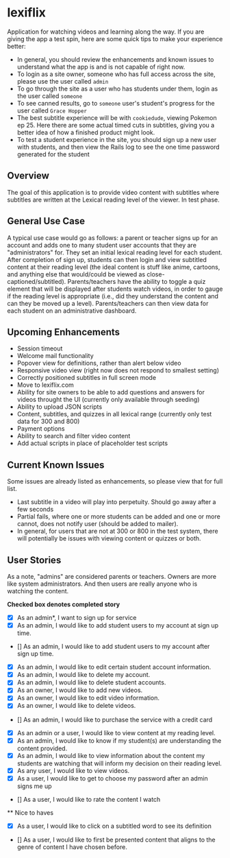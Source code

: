 # lexiflix
Application for watching videos and learning along the way. If you are giving the app a test spin, here are some quick tips to make your experience better:

* In general, you should review the enhancements and known issues to understand what the app is and is not capable of right now.
* To login as a site owner, someone who has full access across the site, please use the user called `admin`
* To go through the site as a user who has students under them, login as the user called `someone`
* To see canned results, go to `someone` user's student's progress for the user called `Grace Hopper`
* The best subtitle experience will be with `cookiedude`, viewing Pokemon ep 25. Here there are some actual timed cuts in subtitles, giving you a better idea of how a finished product might look.
* To test a student experience in the site, you should sign up a new user with students, and then view the Rails log to see the one time password generated for the student

## Overview

The goal of this application is to provide video content with subtitles where subtitles are written at the Lexical reading level of the viewer. In test phase.

## General Use Case

A typical use case would go as follows: a parent or teacher signs up for an account and adds one to many student user accounts that they are "administrators" for. They set an initial lexical reading level for each student. After completion of sign up, students can then login and view subtitled content at their reading level (the ideal content is stuff like anime, cartoons, and anything else that would/could be viewed as close-captioned/subtitled). Parents/teachers have the ability to toggle a quiz element that will be displayed after students watch videos, in order to gauge if the reading level is appropriate (i.e., did they understand the content and can they be moved up a level). Parents/teachers can then view data for each student on an administrative dashboard.

## Upcoming Enhancements

* Session timeout
* Welcome mail functionality
* Popover view for definitions, rather than alert below video
* Responsive video view (right now does not respond to smallest setting)
* Correctly positioned subtitles in full screen mode
* Move to lexiflix.com
* Ability for site owners to be able to add questions and answers for videos throught the UI (currently only available through seeding)
* Ability to upload JSON scripts
* Content, subtitles, and quizzes in all lexical range (currently only test data for 300 and 800)
* Payment options
* Ability to search and filter video content
* Add actual scripts in place of placeholder test scripts

## Current Known Issues

Some issues are already listed as enhancements, so please view that for full list.

* Last subtitle in a video will play into perpetuity. Should go away after a few seconds
* Partial fails, where one or more students can be added and one or more cannot, does not notify user (should be added to mailer).
* In general, for users that are not at 300 or 800 in the test system, there will potentially be issues with viewing content or quizzes or both.

## User Stories

As a note, "admins" are considered parents or teachers. Owners are more like system administrators. And then users are really anyone who is watching the content.

**Checked box denotes completed story**

- [x] As an admin*, I want to sign up for service
- [x] As an admin, I would like to add student users to my account at sign up time.
- [] As an admin, I would like to add student users to my account after sign up time.
- [x] As an admin, I would like to edit certain student account information.
- [x] As an admin, I would like to delete my account.
- [x] As an admin, I would like to delete student accounts.
- [x] As an owner, I would like to add new videos.
- [x] As an owner, I would like to edit video information.
- [x] As an owner, I would like to delete videos.
- [] As an admin, I would like to purchase the service with a credit card
- [x] As an admin or a user, I would like to view content at my reading level.
- [x] As an admin, I would like to know if my student(s) are understanding the content provided.
- [x] As an admin, I would like to view information about the content my students are watching that will inform my decision on their reading level.
- [x] As any user, I would like to view videos.
- [x] As a user, I would like to get to choose my password after an admin signs me up
- [] As a user, I would like to rate the content I watch

** Nice to haves
- [x] As a user, I would like to click on a subtitled word to see its definition
- [] As a user, I would like to first be presented content that aligns to the genre of content I have chosen before.
